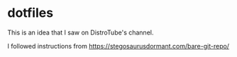 # dotfiles

This is an idea that I saw on DistroTube's channel. 

I followed instructions from https://stegosaurusdormant.com/bare-git-repo/
